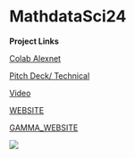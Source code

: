 # MathdataSci24
**Project Links**

[Colab Alexnet](https://colab.research.google.com/drive/1dJ9hy2ZEUSRW_3sDu2ETEQpWd0hdA2cT?usp=sharing)


[Pitch Deck/ Technical](https://docs.google.com/presentation/d/1LDr3pwWpPrNv63b0ZeqHVNBMPA3Prl5RnIs9eD_YIvI/edit?usp=sharing) 



[Video](https://youtu.be/tmuJIxEtbjU](https://youtu.be/ECQWW_8qsJU))


[WEBSITE](https://clarckd02.github.io/MathdataSci24/) 


[GAMMA_WEBSITE](https://tinyurl.com/bdh7xhta) 


<img src= "https://www.colorado.com/_next/image?url=https%3A%2F%2Fapi.colorado.com%2Fsites%2Fdefault%2Ffiles%2Flegacy_drupal_7_images%2FTwin%2520Lakes_MUST%2520CREDIT_%2520mark%2520byzewski_0.jpg&w=3840&q=75">
